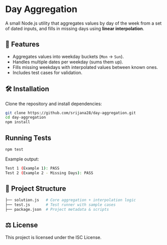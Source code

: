 # Day Aggregation

A small Node.js utility that aggregates values by day of the week from a set of dated inputs, and fills in missing days using **linear interpolation**.  

## 📌 Features
- Aggregates values into weekday buckets (`Mon` → `Sun`).
- Handles multiple dates per weekday (sums them up).
- Fills missing weekdays with interpolated values between known ones.
- Includes test cases for validation.

## 🛠️ Installation

Clone the repository and install dependencies:

```bash
git clone https://github.com/srijana28/day-aggregation.git
cd day-aggregation
npm install
```
## Running Tests 
```bash
npm test
```

Example output:
```bash
Test 1 (Example 1): PASS 
Test 2 (Example 2 - Missing Days): PASS
```

## 📂 Project Structure
```bash
├── solution.js   # Core aggregation + interpolation logic
├── test.js       # Test runner with sample cases
├── package.json  # Project metadata & scripts
```

## ⚖️ License

This project is licensed under the ISC License.
